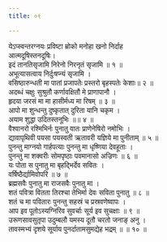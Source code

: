 ```yaml
---
title: ०९

---
```

येऽप्स्वन्तरग्नयः प्रविष्टा म्रोको मनोहा खनो निर्दाह  
आत्मदूषिस्तनदूषिः।  
इदं तानतिसृजामि निरेनो निरनृतं सृजामि ॥ १ ॥  
अभूत्यासत्वाय निर्दुःषप्न्यं सृजामि ।  
वसिष्ठारुन्धती मा पातां प्रजापतेः प्रस्तरो बृहस्पतेः केशाः॥ २ ॥  
अदब्धं चक्षुः सुश्रुतौ कर्णावक्षितौ मे प्राणापानौ ।  
हृदया जरसं मा मा हासीर्मध्य मा रिषम् ॥ ३ ॥  
आपो मा शुन्धन्तु दुष्कृतात् दुरिता यानि चकृम ।  
अयाम शुद्धा उदितस्तनूभिः ॥॥ ४ ॥  
वैश्वानरो रश्मिभिर्नः पुनातु वातः प्राणेनेषिरो नमोभिः ।  
द्यावापृथिवी पयसा पयस्वती ऋतावरी यज्ञिये मा पुनीताम् ॥ ५ ॥  
पुनन्तु माग्नयो गार्हपत्याः पुनन्तु मा धृष्णिया देवहूताः ।  
पुनन्तु मा शक्वरीः सोमपृष्ठाः पवमानासो अज्रिणः ॥ ६ ॥  
यः पोता स पुनातु मा बृहद्भिर्देव सवितः ।  
वर्षिष्ठैर्द्यामिवोपरि ॥ ७ ॥  
ब्रह्मसवैः पुनातु मा राजसवैः पुनातु मा ।  
शतं पवित्रा वितता तिरश्चा तेभिर्मा देवः सविता पुनातु ॥ ८ ॥  
शतं च मा पवितारः पुनन्तु सहस्रं च प्रस्रवणेष्वापः ।  
आप इव पूतोऽस्यग्निरिव सुवर्चाः सूर्य इव सुचक्षाः ॥ ९ ॥  
उरूणसावसुतृपा उदुम्बलौ यमस्य दूतौ चरतो जनाङ् अनु ।  
तावस्मभ्यं दृशये सूर्याय पुनर्दातामसुमद्येह भद्रम् ॥ ॥ १० ॥  
  